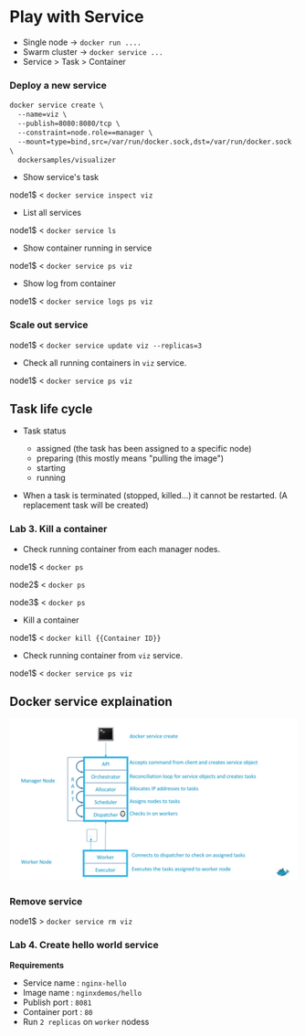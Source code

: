 # Play with Service

- Single node -> `docker run ....`
- Swarm cluster -> `docker service ...`
- Service > Task > Container

### Deploy a new service

```
docker service create \
  --name=viz \
  --publish=8080:8080/tcp \
  --constraint=node.role==manager \
  --mount=type=bind,src=/var/run/docker.sock,dst=/var/run/docker.sock \
  dockersamples/visualizer
```

- Show service's task

node1$ < `docker service inspect viz`

- List all services

node1$ < `docker service ls`

- Show container running in service

node1$ < `docker service ps viz`

- Show log from container

node1$ < `docker service logs ps viz`

### Scale out service

node1$ < `docker service update viz --replicas=3`

- Check all running containers in `viz` service.

node1$ < `docker service ps viz`

## Task life cycle

- Task status
    - assigned (the task has been assigned to a specific node)
    - preparing (this mostly means "pulling the image")
    - starting
    - running

- When a task is terminated (stopped, killed...) it cannot be restarted. (A replacement task will be created)

### Lab 3. Kill a container

- Check running container from each manager nodes.

node1$ < `docker ps`

node2$ < `docker ps`

node3$ < `docker ps`

- Kill a container

node1$ < `docker kill {{Container ID}}`

- Check running container from `viz` service.

node1$ < `docker service ps viz`

## Docker service explaination

![](assets/docker-service-create.svg)

### Remove service

node1$ > `docker service rm viz`

### Lab 4. Create hello world service

**Requirements**
- Service name : `nginx-hello`
- Image name : `nginxdemos/hello`
- Publish port : `8081`
- Container port : `80`
- Run `2 replicas` on `worker` nodess

<!---
```
docker service create \
  --name=nginx-hello \
  --publish=8081:80/tcp \
  --replicas=2 \
  nginxdemos/hello
```
--->